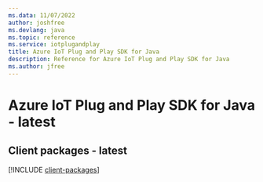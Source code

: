 ```yaml
---
ms.data: 11/07/2022
author: joshfree
ms.devlang: java
ms.topic: reference
ms.service: iotplugandplay
title: Azure IoT Plug and Play SDK for Java
description: Reference for Azure IoT Plug and Play SDK for Java
ms.author: jfree
---
```

# Azure IoT Plug and Play SDK for Java - latest

## Client packages - latest
[!INCLUDE [client-packages](iot-plug-and-play-client-index.md)]